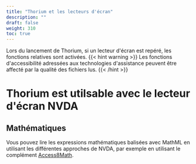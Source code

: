 ```yaml
---
title: "Thorium et les lecteurs d'écran"
description: ""
draft: false
weight: 310
toc: true
---
```


Lors du lancement de Thorium, si un lecteur d'écran est repéré, les fonctions relatives sont activées.
{{< hint warning >}}
Les fonctions d'accessibilité adressées aux technologies d'assistance peuvent être affecté par la qualité des fichiers lus. 
{{< /hint >}}

# Thorium est utilsable avec le lecteur d'écran NVDA




## Mathématiques 

Vous pouvez lire les expressions mathématiques balisées avec MathML en utilisant les différentes approches de NVDA, par exemple en utilisant le complément [Access8Math](https://addons.nvda-project.org/addons/access8math.fr.html).

